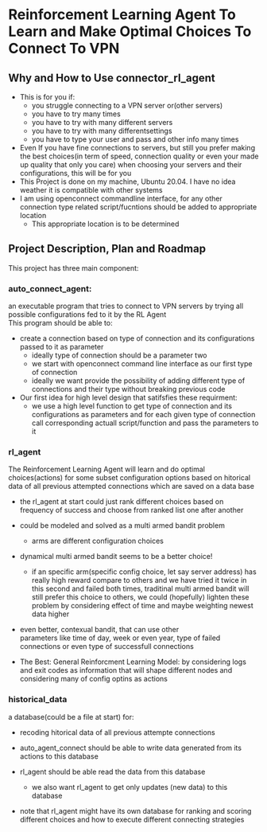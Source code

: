 # Reinforcement Learning Agent To Learn and Make Optimal Choices To Connect To VPN
## Why and How to Use connector_rl_agent
- This is for you if:
    -  you struggle connecting to a VPN server or(other servers)
    - you have to try many times
    - you have to try with many different servers 
    - you have to try with many differentsettings
    - you have to type your user and pass and other info many times
- Even If you have fine connections to servers, but still you prefer making the best choices(in term of speed, connection quality or even your made up quality that only you care) when choosing your servers and their configurations, this will be for you
- This Project is done on my machine, Ubuntu 20.04. I have no idea weather it is compatible with other systems
- I am using openconnect commandline interface, for any other connection type related script/fucntions should be added to appropriate location
   - This appropriate location is to be determined 
## Project Description, Plan and Roadmap
This project has three main component:
### auto_connect_agent:
an executable program that tries to connect to VPN servers by trying all possible configurations fed to it by the RL Agent  
This program should be able to:
- create a connection based on type of connection and its configurations passed to it as parameter
    - ideally type of connection should be a parameter two
    - we start with openconnect command line interface as our first type of connection
    - ideally we want provide the possibility of adding different type of connections and their type without breaking previous code
- Our first idea for high level design that satifsfies these requirment: 
    - we use a high level function to get type of connection and its configurations as parameters and for each given type of connection call corresponding actuall script/function and pass the parameters to it  

### rl_agent 
The Reinforcement Learning Agent will learn and do optimal choices(actions) for some subset configuration options based on hitorical data of all previous attempted connections which are saved on a data base  
   - the rl_agent at start could just rank different choices based on frequency of success and choose from ranked list one after another
   - could be modeled and solved as a multi armed bandit problem  
        - arms are different configuration choices
   - dynamical multi armed bandit seems to be a better choice!
     - if an specific arm(specific config choice, let say server address) has really high reward compare to others and we have tried it twice in this second and failed both times, traditinal multi armed bandit will still prefer this choice to others, we could (hopefully) lighten these problem by considering effect of time and maybe weighting newest data higher
   - even better, contexual bandit, that can use other  
    parameters like time of day, week or even year, type of failed connections or even type of successfull connections 

   - The Best: General Reinforcment Learning Model: by considering logs and exit codes as information that will shape different nodes and considering many of config optins as actions


### historical_data 
a database(could be a file at start) for:
 - recoding hitorical data of all previous attempte connections
 - auto_agent_connect should be able to write data generated from its actions to this database
 - rl_agent should be able read the data from this database
    - we also want rl_agent to get only updates (new data) to this database

 - note that rl_agent might have its own database for ranking and scoring different choices and how to execute different connecting strategies
